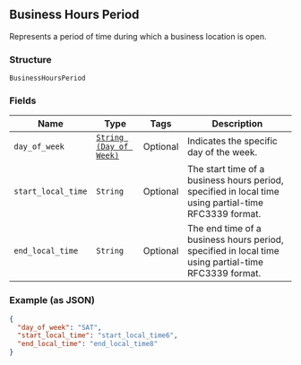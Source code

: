 ## Business Hours Period

Represents a period of time during which a business location is open.

### Structure

`BusinessHoursPeriod`

### Fields

| Name | Type | Tags | Description |
|  --- | --- | --- | --- |
| `day_of_week` | [`String (Day of Week)`](/doc/models/day-of-week.md) | Optional | Indicates the specific day  of the week. |
| `start_local_time` | `String` | Optional | The start time of a business hours period, specified in local time using partial-time<br>RFC3339 format. |
| `end_local_time` | `String` | Optional | The end time of a business hours period, specified in local time using partial-time<br>RFC3339 format. |

### Example (as JSON)

```json
{
  "day_of_week": "SAT",
  "start_local_time": "start_local_time6",
  "end_local_time": "end_local_time8"
}
```

